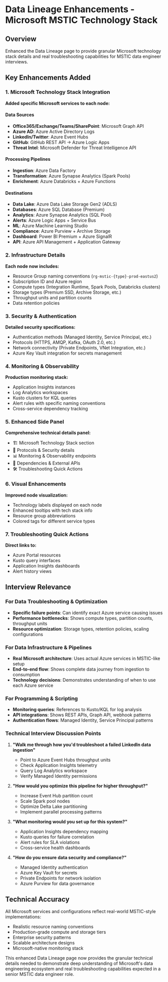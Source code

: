 # Data Lineage Enhancements - Microsoft MSTIC Technology Stack

## Overview
Enhanced the Data Lineage page to provide granular Microsoft technology stack details and real troubleshooting capabilities for MSTIC data engineer interviews.

## Key Enhancements Added

### 1. Microsoft Technology Stack Integration
**Added specific Microsoft services to each node:**

#### Data Sources
- **Office365/Exchange/Teams/SharePoint**: Microsoft Graph API
- **Azure AD**: Azure Active Directory Logs  
- **LinkedIn/Twitter**: Azure Event Hubs
- **GitHub**: GitHub REST API → Azure Logic Apps
- **Threat Intel**: Microsoft Defender for Threat Intelligence API

#### Processing Pipelines
- **Ingestion**: Azure Data Factory
- **Transformation**: Azure Synapse Analytics (Spark Pools)
- **Enrichment**: Azure Databricks + Azure Functions

#### Destinations
- **Data Lake**: Azure Data Lake Storage Gen2 (ADLS)
- **Databases**: Azure SQL Database (Premium)
- **Analytics**: Azure Synapse Analytics (SQL Pool)
- **Alerts**: Azure Logic Apps + Service Bus
- **ML**: Azure Machine Learning Studio
- **Compliance**: Azure Purview + Archive Storage
- **Dashboard**: Power BI Premium + Azure SignalR
- **API**: Azure API Management + Application Gateway

### 2. Infrastructure Details
**Each node now includes:**
- Resource Group naming conventions (`rg-mstic-{type}-prod-eastus2`)
- Subscription ID and Azure region
- Compute types (Integration Runtime, Spark Pools, Databricks clusters)
- Storage types (Premium SSD, Archive Storage, etc.)
- Throughput units and partition counts
- Data retention policies

### 3. Security & Authentication
**Detailed security specifications:**
- Authentication methods (Managed Identity, Service Principal, etc.)
- Protocols (HTTPS, AMQP, Kafka, OAuth 2.0, etc.)
- Network connectivity (Private Endpoints, VNet Integration, etc.)
- Azure Key Vault integration for secrets management

### 4. Monitoring & Observability
**Production monitoring stack:**
- Application Insights instances
- Log Analytics workspaces
- Kusto clusters for KQL queries
- Alert rules with specific naming conventions
- Cross-service dependency tracking

### 5. Enhanced Side Panel
**Comprehensive technical details panel:**
- 🏗️ Microsoft Technology Stack section
- 🔐 Protocols & Security details
- 📊 Monitoring & Observability endpoints
- 🔗 Dependencies & External APIs
- 🛠️ Troubleshooting Quick Actions

### 6. Visual Enhancements
**Improved node visualization:**
- Technology labels displayed on each node
- Enhanced tooltips with tech stack info
- Resource group abbreviations
- Colored tags for different service types

### 7. Troubleshooting Quick Actions
**Direct links to:**
- Azure Portal resources
- Kusto query interfaces
- Application Insights dashboards
- Alert history views

## Interview Relevance

### For Data Troubleshooting & Optimization
- **Specific failure points**: Can identify exact Azure service causing issues
- **Performance bottlenecks**: Shows compute types, partition counts, throughput units
- **Resource optimization**: Storage types, retention policies, scaling configurations

### For Data Infrastructure & Pipelines
- **Real Microsoft architecture**: Uses actual Azure services in MSTIC-like setup
- **End-to-end flow**: Shows complete data journey from ingestion to consumption
- **Technology decisions**: Demonstrates understanding of when to use each Azure service

### For Programming & Scripting
- **Monitoring queries**: References to Kusto/KQL for log analysis
- **API integrations**: Shows REST APIs, Graph API, webhook patterns
- **Authentication flows**: Managed Identity, Service Principal patterns

### Technical Interview Discussion Points

1. **"Walk me through how you'd troubleshoot a failed LinkedIn data ingestion"**
   - Point to Azure Event Hubs throughput units
   - Check Application Insights telemetry
   - Query Log Analytics workspace
   - Verify Managed Identity permissions

2. **"How would you optimize this pipeline for higher throughput?"**
   - Increase Event Hub partition count
   - Scale Spark pool nodes
   - Optimize Delta Lake partitioning
   - Implement parallel processing patterns

3. **"What monitoring would you set up for this system?"**
   - Application Insights dependency mapping
   - Kusto queries for failure correlation
   - Alert rules for SLA violations
   - Cross-service health dashboards

4. **"How do you ensure data security and compliance?"**
   - Managed Identity authentication
   - Azure Key Vault for secrets
   - Private Endpoints for network isolation
   - Azure Purview for data governance

## Technical Accuracy

All Microsoft services and configurations reflect real-world MSTIC-style implementations:
- Realistic resource naming conventions
- Production-grade compute and storage tiers
- Enterprise security patterns
- Scalable architecture designs
- Microsoft-native monitoring stack

This enhanced Data Lineage page now provides the granular technical details needed to demonstrate deep understanding of Microsoft's data engineering ecosystem and real troubleshooting capabilities expected in a senior MSTIC data engineer role.
